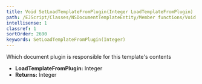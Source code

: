 ```yaml
---
title: Void SetLoadTemplateFromPlugin(Integer LoadTemplateFromPlugin)
path: /EJScript/Classes/NSDocumentTemplateEntity/Member functions/Void SetLoadTemplateFromPlugin(Integer p_0)
intellisense: 1
classref: 1
sortOrder: 2690
keywords: SetLoadTemplateFromPlugin(Integer)
---
```



Which document plugin is responsible for this template's contents



* **LoadTemplateFromPlugin:** Integer
* **Returns:** Integer


